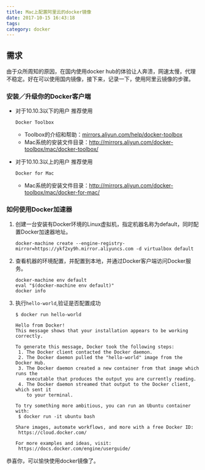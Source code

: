 ```yaml
---
title: Mac上配置阿里云的docker镜像
date: 2017-10-15 16:43:18
tags:
category: docker
---
```


## 需求

由于众所周知的原因，在国内使用docker hub的体验让人奔溃，网速太慢，代理不稳定。好在可以使用国内镜像，接下来，记录一下，使用阿里云镜像的步骤。

### 安装／升级你的Docker客户端

- 对于10.10.3以下的用户 推荐使用

   

  ```
  Docker Toolbox
  ```

  - Toolbox的介绍和帮助：[mirrors.aliyun.com/help/docker-toolbox](http://mirrors.aliyun.com/help/docker-toolbox)
  - Mac系统的安装文件目录：<http://mirrors.aliyun.com/docker-toolbox/mac/docker-toolbox/>

- 对于10.10.3以上的用户 推荐使用 

  ```
  Docker for Mac
  ```

  - Mac系统的安装文件目录：<http://mirrors.aliyun.com/docker-toolbox/mac/docker-for-mac/>

### 如何使用Docker加速器

1. 创建一台安装有Docker环境的Linux虚拟机，指定机器名称为default，同时配置Docker加速器地址。

   ```
   docker-machine create --engine-registry-mirror=https://ykf2xy9h.mirror.aliyuncs.com -d virtualbox default

   ```

2. 查看机器的环境配置，并配置到本地，并通过Docker客户端访问Docker服务。

   ```
   docker-machine env default
   eval "$(docker-machine env default)"
   docker info
   ```

3. 执行`hello-world`,验证是否配置成功

   ```
   $ docker run hello-world

   Hello from Docker!
   This message shows that your installation appears to be working correctly.

   To generate this message, Docker took the following steps:
    1. The Docker client contacted the Docker daemon.
    2. The Docker daemon pulled the "hello-world" image from the Docker Hub.
    3. The Docker daemon created a new container from that image which runs the
       executable that produces the output you are currently reading.
    4. The Docker daemon streamed that output to the Docker client, which sent it
       to your terminal.

   To try something more ambitious, you can run an Ubuntu container with:
    $ docker run -it ubuntu bash

   Share images, automate workflows, and more with a free Docker ID:
    https://cloud.docker.com/

   For more examples and ideas, visit:
    https://docs.docker.com/engine/userguide/
   ```

恭喜你，可以愉快使用docker镜像了。
